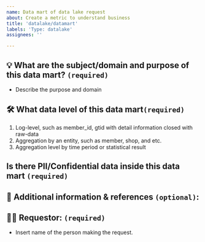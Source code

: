 ```yaml
---
name: Data mart of data lake request
about: Create a metric to understand business
title: 'datalake/datamart'
labels: 'Type: datalake'
assignees: ''

---
```


## 💡 What are the subject/domain and purpose of this data mart? `(required)`
- Describe the purpose and domain

## 🛠️ What data level of this data mart`(required)`
1. Log-level, such as member_id, gtid with detail information closed with raw-data
2. Aggregation by an entity, such as member, shop, and etc.
3. Aggregation level by time period or statistical result

## Is there PII/Confidential data inside this data mart `(required)`

## 🔗 Additional information & references `(optional)`:

## 🙋‍♂️ Requestor: `(required)`
- Insert name of the person making the request.
